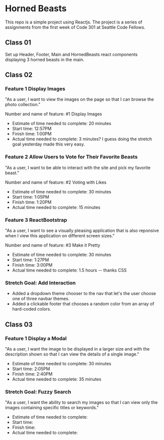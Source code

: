 # Horned Beasts

This repo is a simple project using Reactjs. The project is a series of assignments from the first week of Code 301 at Seattle Code Fellows.

## Class 01

Set up Header, Footer, Main and HornedBeasts react components displaying 3 horned beasts in the main.

## Class 02

### Feature 1 Display Images

"As a user, I want to view the images on the page so that I can browse the photo collection."

Number and name of feature: #1 Display Images

- Estimate of time needed to complete: 20 minutes
- Start time: 12:57PM
- Finish time: 1:00PM
- Actual time needed to complete: 3 minutes? I guess doing the stretch goal yesterday made this very easy.

### Feature 2 Allow Users to Vote for Their Favorite Beasts

"As a user, I want to be able to interact with the site and pick my favorite beast."


Number and name of feature: #2 Voting with Likes

- Estimate of time needed to complete: 30 minutes
- Start time: 1:05PM
- Finish time: 1:20PM
- Actual time needed to complete: 15 minutes


### Feature 3 ReactBootstrap

"As a user, I want to see a visually pleasing application that is also reponsive when I view this application on different screen sizes."

Number and name of feature: #3 Make it Pretty

- Estimate of time needed to complete: 30 minutes
- Start time: 1:27PM
- Finish time: 3:00PM
- Actual time needed to complete: 1.5 hours -- thanks CSS

### Stretch Goal: Add Interaction

- Added a dropdown theme chooser to the nav that let's the user choose one of three navbar themes. 
- Added a clickable footer that chooses a random color from an array of hard-coded colors.

## Class 03

### Feature 1 Display a Modal 

"As a user, I want the image to be displayed in a larger size and with the description shown so that I can view the details of a single image."

- Estimate of time needed to complete: 30 minutes
- Start time: 2:05PM
- Finish time: 2:40PM
- Actual time needed to complete: 35 minutes

### Stretch Goal: Fuzzy Search

"As a user, I want the ability to search my images so that I can view only the images containing specific titles or keywords."

- Estimate of time needed to complete:
- Start time:
- Finish time: 
- Actual time needed to complete:
